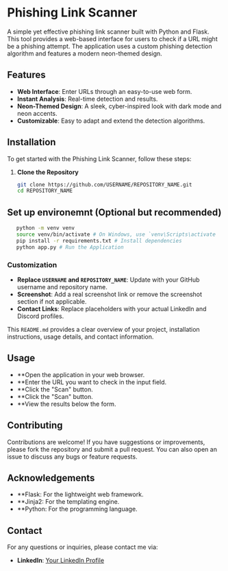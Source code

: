  # Phishing Link Scanner

A simple yet effective phishing link scanner built with Python and Flask. This tool provides a web-based interface for users to check if a URL might be a phishing attempt. The application uses a custom phishing detection algorithm and features a modern neon-themed design.

## Features

- **Web Interface**: Enter URLs through an easy-to-use web form.
- **Instant Analysis**: Real-time detection and results.
- **Neon-Themed Design**: A sleek, cyber-inspired look with dark mode and neon accents.
- **Customizable**: Easy to adapt and extend the detection algorithms.


## Installation

To get started with the Phishing Link Scanner, follow these steps:

1. **Clone the Repository**

   ```bash
   git clone https://github.com/USERNAME/REPOSITORY_NAME.git
   cd REPOSITORY_NAME
   ```
## Set up environemnt (Optional but recommended)

   ```bash
      python -m venv venv
      source venv/bin/activate # On Windows, use `venv\Scripts\activate
      pip install -r requirements.txt # Install dependencies
      python app.py # Run the Application
```


### Customization
- **Replace `USERNAME` and `REPOSITORY_NAME`**: Update with your GitHub username and repository name.
- **Screenshot**: Add a real screenshot link or remove the screenshot section if not applicable.
- **Contact Links**: Replace placeholders with your actual LinkedIn and Discord profiles.

This `README.md` provides a clear overview of your project, installation instructions, usage details, and contact information.

## Usage

- **Open the application in your web browser.
- **Enter the URL you want to check in the input field.
- **Click the "Scan" button.
- **Click the "Scan" button.
- **View the results below the form.

## Contributing

Contributions are welcome! If you have suggestions or improvements, please fork the repository and submit a pull request. You can also open an issue to discuss any bugs or feature requests.

## Acknowledgements

- **Flask: For the lightweight web framework.
- **Jinja2: For the templating engine.
- **Python: For the programming language.

## Contact

For any questions or inquiries, please contact me via:

- **LinkedIn**: [Your LinkedIn Profile](https://www.linkedin.com/in/muhammedpatel007/)

